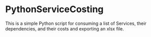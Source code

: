 # PythonServiceCosting
This is a simple Python script for consuming a list of Services, their dependencies, and their costs and exporting an xlsx file.
